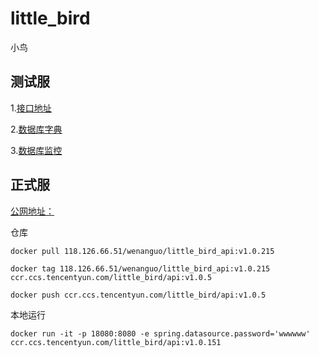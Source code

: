 # little_bird
小鸟


## 测试服
1.[接口地址](http://www.teamyy.cn:18087/swagger-ui/index.html)

2.[数据库字典](http://www.teamyy.cn:18087/api/db_doc)

3.[数据库监控](http://www.teamyy.cn:18087/druid/spring.html)





## 正式服

[公网地址：](http://175.24.154.126:18087/swagger-ui/index.html#/)


仓库

```
docker pull 118.126.66.51/wenanguo/little_bird_api:v1.0.215

docker tag 118.126.66.51/wenanguo/little_bird_api:v1.0.215 ccr.ccs.tencentyun.com/little_bird/api:v1.0.5

docker push ccr.ccs.tencentyun.com/little_bird/api:v1.0.5
```

本地运行

```
docker run -it -p 18080:8080 -e spring.datasource.password='wwwwww' ccr.ccs.tencentyun.com/little_bird/api:v1.0.151



```